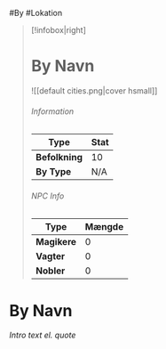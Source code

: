#By #Lokation 
> [!infobox|right]
> # By Navn
> ![[default cities.png|cover hsmall]]
> ###### Information
> | Type |  Stat |
> | ---- | ---- |
> | **Befolkning** | 10 |
> | **By Type** | N/A |
> 
> ###### NPC Info
> | Type | Mængde |
> | ---- | ---- |
> | **Magikere** | 0 |
> | **Vagter** | 0 |
> | **Nobler** | 0 |

# By Navn
*Intro text el. quote*

